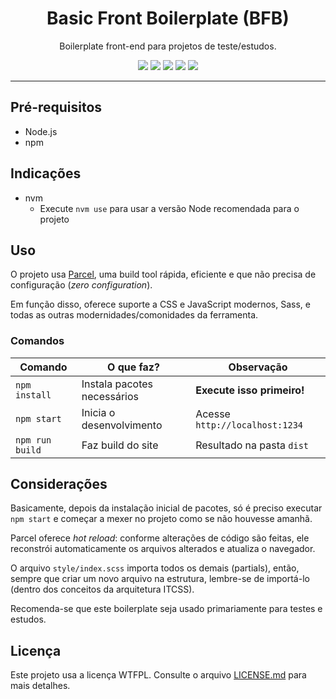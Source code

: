 <h1 align="center">Basic Front Boilerplate (BFB)</h1>

<p align="center">Boilerplate front-end para projetos de teste/estudos.</p>

<p align="center">
  <img src="https://img.shields.io/badge/HTML-239120?style=flat&logo=html5&color=orange&logoColor=white">
  <img src="https://img.shields.io/badge/CSS-239120?style=flat&logo=css3&color=0191d5">
  <img src="https://img.shields.io/badge/JavaScript-F7DF1E?style=flat&logo=javascript&logoColor=black">
  <img src="https://img.shields.io/badge/Sass-CC6699?style=flat&logo=sass&logoColor=white">
  <img src="https://img.shields.io/badge/NVIDIA-RTX3070-76B900?style=flat&logo=nvidia&logoColor=white">
</p>
<hr />

## Pré-requisitos

- Node.js
- npm

## Indicações

- nvm
  - Execute `nvm use` para usar a versão Node recomendada para o projeto

## Uso

O projeto usa [Parcel](https://parceljs.org/), uma build tool rápida, eficiente e que não precisa de configuração (_zero configuration_).

Em função disso, oferece suporte a CSS e JavaScript modernos, Sass, e todas as outras modernidades/comonidades da ferramenta.

### Comandos

| Comando         | O que faz?                  | Observação                     |
| --------------- | --------------------------- | ------------------------------ |
| `npm install`   | Instala pacotes necessários | **Execute isso primeiro!**     |
| `npm start`     | Inicia o desenvolvimento    | Acesse `http://localhost:1234` |
| `npm run build` | Faz build do site           | Resultado na pasta `dist`      |

## Considerações

Basicamente, depois da instalação inicial de pacotes, só é preciso executar `npm start` e começar a mexer no projeto como se não houvesse amanhã.

Parcel oferece _hot reload_: conforme alterações de código são feitas, ele reconstrói automaticamente os arquivos alterados e atualiza o navegador.

O arquivo `style/index.scss` importa todos os demais (partials), então, sempre que criar um novo arquivo na estrutura, lembre-se de importá-lo (dentro dos conceitos da arquitetura ITCSS).

Recomenda-se que este boilerplate seja usado primariamente para testes e estudos.

## Licença

Este projeto usa a licença WTFPL. Consulte o arquivo [LICENSE.md](LICENSE.md) para mais detalhes.

